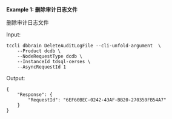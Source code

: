 **Example 1: 删除审计日志文件**

删除审计日志文件

Input: 

```
tccli dbbrain DeleteAuditLogFile --cli-unfold-argument  \
    --Product dcdb \
    --NodeRequestType dcdb \
    --InstanceId tdsql-cerses \
    --AsyncRequestId 1
```

Output: 
```
{
    "Response": {
        "RequestId": "6EF60BEC-0242-43AF-BB20-270359FB54A7"
    }
}
```

